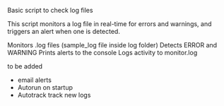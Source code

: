Basic script to check log files 

This script monitors a log file in real-time for errors and warnings, and triggers an alert when one is detected.

Monitors .log files (sample_log file inside log folder)
Detects ERROR and WARNING
Prints alerts to the console
Logs activity to monitor.log

to be added

- email alerts
- Autorun on startup
- Autotrack track new logs
